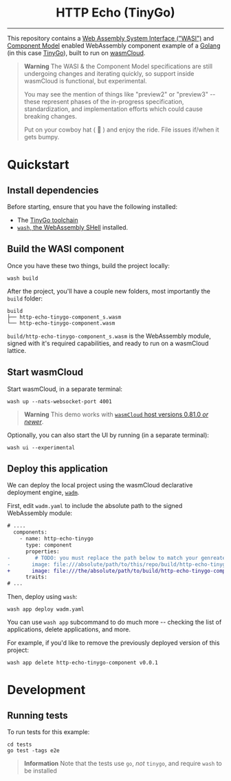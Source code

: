 <h1 align="center">HTTP Echo (TinyGo)</h1>
<hr>

This repository contains a [Web Assembly System Interface ("WASI")][wasi] and [Component Model][component-model] enabled WebAssembly component example of a [Golang][go] (in this case [TinyGo][tinygo]), built to run on [wasmCloud][wasmcloud].

> **Warning**
> The WASI & the Component Model specifications are still undergoing changes and iterating quickly,
> so support inside wasmCloud is functional, but experimental.
>
> You may see the mention of things like "preview2" or "preview3" -- these represent phases
> of the in-progress specification, standardization, and implementation efforts which could cause
> breaking changes.
>
> Put on your cowboy hat ( 🤠 ) and enjoy the ride. File issues if/when it gets bumpy.

# Quickstart

## Install dependencies

Before starting, ensure that you have the following installed:

- The [TinyGo toolchain][tinygo-toolchain]
- [`wash`, the WebAssembly SHell][wash] installed.

## Build the WASI component

Once you have these two things, build the project locally:

```console
wash build
```

After the project, you'll have a couple new folders, most importantly the `build` folder:

```
build
├── http-echo-tinygo-component_s.wasm
└── http-echo-tinygo-component.wasm
```

`build/http-echo-tinygo-component_s.wasm` is the WebAssembly module, signed with it's required capabilities, and ready to run on a wasmCloud lattice.

## Start wasmCloud

Start wasmCloud, in a separate terminal:

```console
wash up --nats-websocket-port 4001
```

> **Warning**
> This demo works with [`wasmCloud` host versions 0.81.0 *or newer*][host-v0.81.0].

Optionally, you can also start the UI by running (in a separate terminal):

```console
wash ui --experimental
```

[host-v0.81.0]: https://github.com/wasmCloud/wasmCloud/releases/tag/v0.81.0

## Deploy this application

We can deploy the local project using the wasmCloud declarative deployment engine, [`wadm`][wadm].

First, edit `wadm.yaml` to include the absolute path to the signed WebAssembly module:

```diff
# ....
  components:
    - name: http-echo-tinygo
      type: component
      properties:
-        # TODO: you must replace the path below to match your genreated code in build
-       image: file:///absolute/path/to/this/repo/build/http-echo-tinygo_s.wasm
+       image: file:///the/absolute/path/to/build/http-echo-tinygo-component_s.wasm
      traits:
# ...
```

Then, deploy using `wash`:

```console
wash app deploy wadm.yaml
```

You can use `wash app` subcommand to do much more -- checking the list of applications, delete applications, and more.

For example, if you'd like to remove the previously deployed version of this project:

```console
wash app delete http-echo-tinygo-component v0.0.1
```

# Development

## Running tests

To run tests for this example:

```console
cd tests
go test -tags e2e
```

> **Information**
> Note that the tests use `go`, _not_ `tinygo`, and require `wash` to be installed

[wasmcloud]: https://github.com/wasmCloud/wasmCloud
[wash]: https://github.com/wasmCloud/wasmCloud/tree/main/crates/wash-cli
[go]: https://go.dev
[tinygo]: https://tinygo.org
[tinygo-toolchain]: https://tinygo.org/getting-started/install/
[wasi]: https://github.com/bytecodealliance/wasmtime/blob/main/docs/WASI-intro.md
[component-model]: https://github.com/WebAssembly/component-model/blob/main/design/mvp/Explainer.md
[wadm]: https://github.com/wasmCloud/wadm
